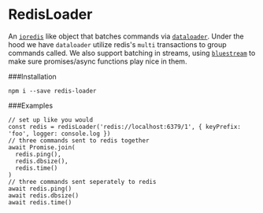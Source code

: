 # RedisLoader
An [`ioredis`](https://github.com/luin/ioredis) like object that batches commands via [`dataloader`](https://github.com/facebook/dataloader). Under the hood we have `dataloader` utilize redis's `multi` transactions to group commands called. We also support batching in streams, using [`bluestream`](https://github.com/bustle/bluestream) to make sure promises/async functions play nice in them.

###Installation
```
npm i --save redis-loader
```

###Examples
```
// set up like you would
const redis = redisLoader('redis://localhost:6379/1', { keyPrefix: 'foo', logger: console.log })
// three commands sent to redis together
await Promise.join(
  redis.ping(),
  redis.dbsize(),
  redis.time()
)
// three commands sent seperately to redis
await redis.ping()
await redis.dbsize()
await redis.time()
```
